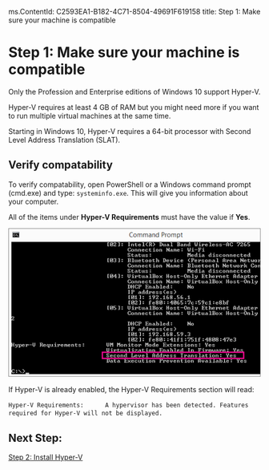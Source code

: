 ms.ContentId: C2593EA1-B182-4C71-8504-49691F619158
title: Step 1: Make sure your machine is compatible

# Step 1: Make sure your machine is compatible

Only the Profession and Enterprise editions of Windows 10 support Hyper-V. 

Hyper-V requires at least 4 GB of RAM but you might need more if you want to run multiple virtual machines at the same time.

Starting in Windows 10, Hyper-V requires a 64-bit processor with Second Level Address Translation (SLAT).

## Verify compatability

To verify compatability, open PowerShell or a Windows command prompt (cmd.exe) and type: `systeminfo.exe`.  This will give you information about your computer.

All of the items under **Hyper-V Requirements** must have the value if **Yes**.

![](media\systeminfo.png)

	
If Hyper-V is already enabled, the Hyper-V Requirements section will read:  
```
Hyper-V Requirements:      A hypervisor has been detected. Features required for Hyper-V will not be displayed.
```

## Next Step: 
[Step 2: Install Hyper-V](walkthrough_install.md)